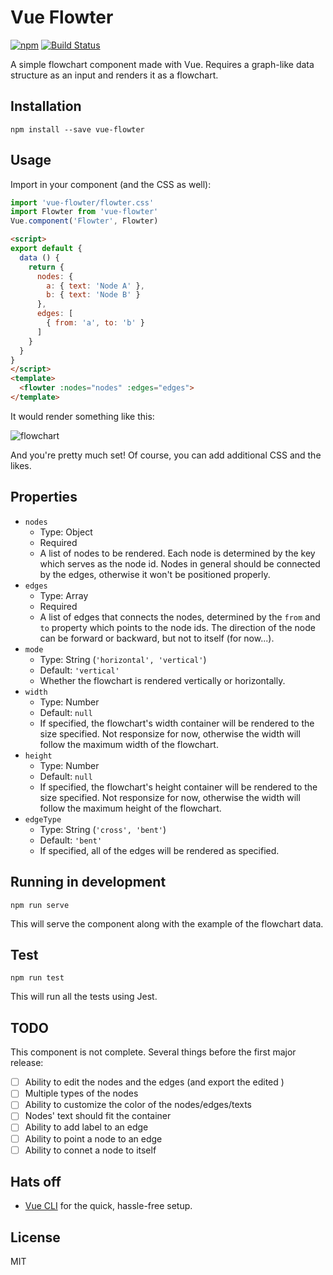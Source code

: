 # Vue Flowter
[![npm](https://img.shields.io/npm/v/vue-flowter.svg)](https://www.npmjs.com/package/vue-flowter)
[![Build Status](https://travis-ci.com/briwa/vue-flowter.svg?branch=master)](https://travis-ci.com/briwa/vue-flowter)

A simple flowchart component made with Vue. Requires a graph-like data structure as an input and renders it as a flowchart.

## Installation
```
npm install --save vue-flowter
```

## Usage
Import in your component (and the CSS as well):
```javascript
import 'vue-flowter/flowter.css'
import Flowter from 'vue-flowter'
Vue.component('Flowter', Flowter)
```

```html
<script>
export default {
  data () {
    return {
      nodes: {
        a: { text: 'Node A' },
        b: { text: 'Node B' }
      },
      edges: [
        { from: 'a', to: 'b' }
      ]
    }
  }
}
</script>
<template>
  <flowter :nodes="nodes" :edges="edges">
</template>
```

It would render something like this:

![flowchart](https://user-images.githubusercontent.com/8046636/54611144-619e7a00-4a91-11e9-8efe-11932f6727d4.png)

And you're pretty much set! Of course, you can add additional CSS and the likes.

## Properties
- `nodes`
  - Type: Object
  - Required
  - A list of nodes to be rendered. Each node is determined by the key which serves as the node id.
    Nodes in general should be connected by the edges, otherwise it won't be positioned properly.
- `edges`
  - Type: Array
  - Required
  - A list of edges that connects the nodes, determined by the `from` and `to` property
    which points to the node ids. The direction of the node can be forward or backward, but not
    to itself (for now...).
- `mode`
  - Type: String (`'horizontal', 'vertical'`)
  - Default: `'vertical'`
  - Whether the flowchart is rendered vertically or horizontally.
- `width`
  - Type: Number
  - Default: `null`
  - If specified, the flowchart's width container will be rendered to the size specified. Not responsize for now,
    otherwise the width will follow the maximum width of the flowchart.
- `height`
  - Type: Number
  - Default: `null`
  - If specified, the flowchart's height container will be rendered to the size specified. Not responsize for now,
    otherwise the width will follow the maximum height of the flowchart.
- `edgeType`
  - Type: String (`'cross', 'bent'`)
  - Default: `'bent'`
  - If specified, all of the edges will be rendered as specified.

## Running in development
```
npm run serve
```
This will serve the component along with the example of the flowchart data.

## Test
```
npm run test
```
This will run all the tests using Jest.

## TODO
This component is not complete. Several things before the first major release:
- [ ] Ability to edit the nodes and the edges (and export the edited )
- [ ] Multiple types of the nodes
- [ ] Ability to customize the color of the nodes/edges/texts
- [ ] Nodes' text should fit the container
- [ ] Ability to add label to an edge
- [ ] Ability to point a node to an edge
- [ ] Ability to connet a node to itself

## Hats off
- [Vue CLI](https://cli.vuejs.org/) for the quick, hassle-free setup.

## License
MIT
